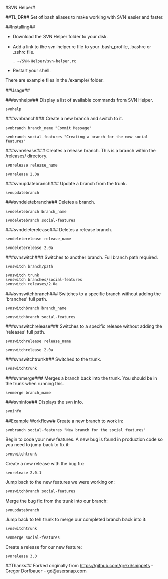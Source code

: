 #SVN Helper#

##TL;DR##
Set of bash aliases to make working with SVN easier and faster.

##Installing##
- Download the SVN Helper folder to your disk.
- Add a link to the svn-helper.rc file to your .bash_profile, .bashrc or .zshrc file.

	`. ~/SVN-Helper/svn-helper.rc`
	
- Restart your shell.

There are example files in the /example/ folder.

##Usage##

###svnhelp###
Display a list of available commands from SVN Helper.

	svnhelp

###svnbranch###
Create a new branch and switch to it.

	svnbranch branch_name "Commit Message"
	
	svnbranch social-features "Creating a branch for the new social features"

###svnrelease###
Creates a release branch. This is a branch within the /releases/ directory.

	svnrelease release_name
	
	svnrelease 2.0a
	
###svnupdatebranch###
Update a branch from the trunk.

	svnupdatebranch
	
###svndeletebranch###
Deletes a branch.

	svndeletebranch branch_name
	
	svndeletebranch social-features
	
###svndeleterelease###
Deletes a release branch.

	svndeleterelease release_name
	
	svndeleterelease 2.0a
	
###svnswitch###
Switches to another branch. Full branch path required.

	svnswitch branch/path
	
	svnswitch trunk
	svnswitch branches/social-features
	svnswitch releases/2.0a
	
###svnswitchbranch###
Switches to a specific branch without adding the 'branches' full path.

	svnswitchbranch branch_name
	
	svnswitchbranch social-features

###svnswitchrelease###
Switches to a specific release without adding the 'releases' full path.

	svnswitchrelease release_name
	
	svnswitchrelease 2.0a
	
###svnswitchtrunk###
Switched to the trunk.

	svnswitchtrunk
	
###svnmerge###
Merges a branch back into the trunk. You should be in the trunk when running this.

	svnmerge branch_name
	
###svninfo###
Displays the svn info.

	svninfo

##Example Workflow##
Create a new branch to work in:

	svnbranch social-features "New branch for the social features"
	
Begin to code your new features. A new bug is found in production code so you need to jump back to fix it:

	svnswitchtrunk

Create a new release with the bug fix:

	svnrelease 2.0.1
	
Jump back to the new features we were working on:

	svnswitchbranch social-features
	
Merge the bug fix from the trunk into our branch:

	svnupdatebranch

Jump back to teh trunk to merge our completed branch back into it:

	svnswitchtrunk
	
	svnmerge social-features

Create a release for our new feature:

	svnrelease 3.0

##Thanks##
Forked originally from https://github.com/grexi/snippets - Gregor Dorfbauer - gd@usersnap.com
